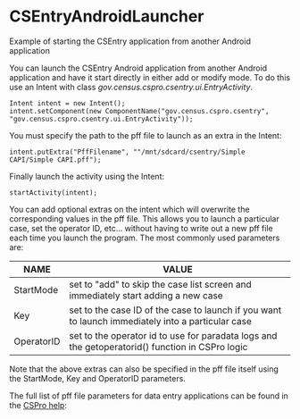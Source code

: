 # CSEntryAndroidLauncher
Example of starting the CSEntry application from another Android application

You can launch the CSEntry Android application from another Android application and have it start directly in either add or modify mode. To do this use an Intent with class *gov.census.cspro.csentry.ui.EntryActivity*. 

```
Intent intent = new Intent();
intent.setComponent(new ComponentName("gov.census.cspro.csentry", "gov.census.cspro.csentry.ui.EntryActivity"));
```

You must specify the path to the pff file to launch as an extra in the Intent:

```
intent.putExtra("PffFilename", ""/mnt/sdcard/csentry/Simple CAPI/Simple CAPI.pff");
```

Finally launch the activity using the Intent:

```
startActivity(intent);
```

You can add optional extras on the intent which will overwrite the corresponding values in the pff file. This allows you to launch a particular case, set the operator ID, etc... without having to write out a new pff file each time you launch the program. The most commonly used parameters are:

| NAME | VALUE |
| --- | --- |
| StartMode | set to "add" to skip the case list screen and immediately start adding a new case |
| Key | set to the case ID of the case to launch if you want to launch immediately into a particular case |
| OperatorID | set to the operator id to use for paradata logs and the getoperatorid() function in CSPro logic |

Note that the above extras can also be specified in the pff file itself using the StartMode, Key and OperatorID parameters.

The full list of pff file parameters for data entry applications can be found in the [CSPro help](https://www.csprousers.org/help/CSPro/run_production_data_entry.html):